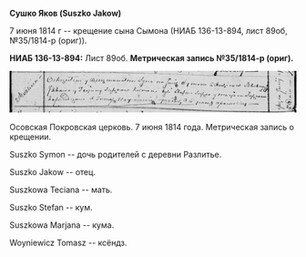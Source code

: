 **Сушко Яков (Suszko Jakow)**

7 июня 1814 г -- крещение сына Сымона (НИАБ 136-13-894, лист 89об,
№35/1814-р (ориг)).

**НИАБ 136-13-894:** Лист 89об. **Метрическая запись №35/1814-р
(ориг).**

![](./media/95bc1b1f93e370026b3d7ae45eff33308146ac59.png)

Осовская Покровская церковь. 7 июня 1814 года. Метрическая запись о
крещении.

Suszko Symon -- дочь родителей с деревни Разлитье.

Suszko Jakow -- отец.

Suszkowa Teciana -- мать.

Suszko Stefan -- кум.

Suszkowa Marjana -- кума.

Woyniewicz Tomasz -- ксёндз.
